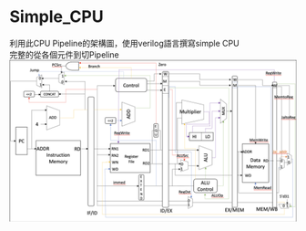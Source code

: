 # Simple_CPU
利用此CPU Pipeline的架構圖，使用verilog語言撰寫simple CPU  
完整的從各個元件到切Pipeline  
![image](https://github.com/cby0730/Simple_CPU/blob/main/pipeline.png)
